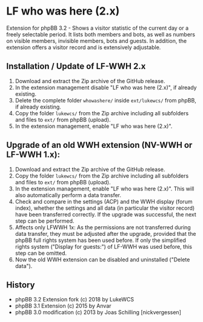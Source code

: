 # LF who was here (2.x)
Extension for phpBB 3.2 - Shows a visitor statistic of the current day or a freely selectable period. It lists both members and bots, as well as numbers on visible members, invisible members, bots and guests. In addition, the extension offers a visitor record and is extensively adjustable.

## Installation / Update of LF-WWH 2.x
1. Download and extract the Zip archive of the GitHub release.
1. In the extension management disable "LF who was here (2.x)", if already existing.
1. Delete the complete folder `whowashere/` inside `ext/lukewcs/` from phpBB, if already existing.
1. Copy the folder `lukewcs/` from the Zip archive including all subfolders and files to `ext/` from phpBB (upload).
1. In the extension management, enable "LF who was here (2.x)".

## Upgrade of an old WWH extension (NV-WWH or LF-WWH 1.x):
1. Download and extract the Zip archive of the GitHub release.
1. Copy the folder `lukewcs/` from the Zip archive including all subfolders and files to `ext/` from phpBB (upload).
1. In the extension management, enable "LF who was here (2.x)". This will also automatically perform a data transfer.
1. Check and compare in the settings (ACP) and the WWH display (forum index), whether the settings and all data (in particular the visitor record) have been transferred correctly. If the upgrade was successful, the next step can be performed.
1. Affects only LFWWH 1x: As the permissions are not transferred during data transfer, they must be adjusted after the upgrade, provided that the phpBB full rights system has been used before. If only the simplified rights system ("Display for guests:") of LF-WWH was used before, this step can be omitted.
1. Now the old WWH extension can be disabled and uninstalled ("Delete data").

## History
* phpBB 3.2 Extension fork (c) 2018 by LukeWCS
* phpBB 3.1 Extension (c) 2015 by Anvar
* phpBB 3.0 modification (c) 2013 by Joas Schilling [nickvergessen]
